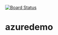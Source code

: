 [![Board Status](https://dev.azure.com/devopscloud25/ca9f4b07-8312-43f5-89cf-f665243b3f3b/d965fe29-85c2-42d0-9098-59c9d2bbe781/_apis/work/boardbadge/fd91503d-8054-4060-b67f-84a2d64e65b1)](https://dev.azure.com/devopscloud25/ca9f4b07-8312-43f5-89cf-f665243b3f3b/_boards/board/t/d965fe29-85c2-42d0-9098-59c9d2bbe781/Microsoft.RequirementCategory)
# azuredemo